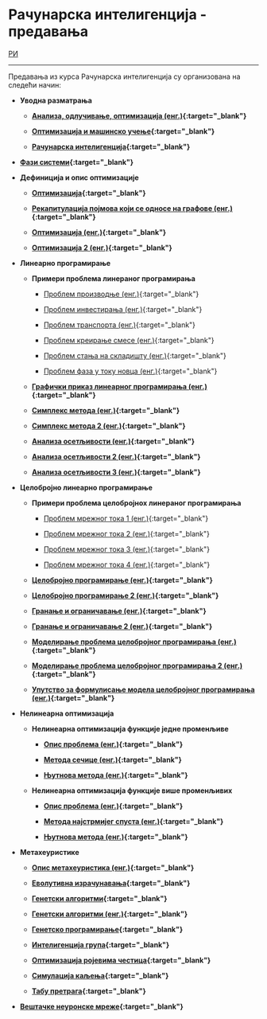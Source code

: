 # Рачунарска интелигенција - предавања

[РИ](../README.md)

---

Предавања из курса Рачунарска интелигенција су организована на следећи начин:

- **Уводна разматрања**

  - **[Анализа, одлучивање, оптимизација (енг.)](prezentacije/01-uvod/01_uvod_eng.pdf){:target="_blank"}**

  - **[Оптимизација и машинско учење](prezentacije/01-uvod/02-optimizacija-i-masinsko-ucenje.pdf){:target="_blank"}**

  - **[Рачунарска интелигенција](prezentacije/01-uvod/03-uvod-u-racunarsku-inteligenciju.pdf){:target="_blank"}**

- **[Фази системи](prezentacije/02-fazi-sistemi/01-fazi-sistemi.pdf){:target="_blank"}**

- **Дефиниција и опис оптимизације**

  - **[Оптимизација](prezentacije/03-optimizacija/01-optimizacija-uvod.pdf){:target="_blank"}**

  - **[Рекaпитулација појмова који се односе на графове (енг.)](prezentacije/03-optimizacija/02-grafovi-uvod-eng.pdf){:target="_blank"}**

  - **[Оптимизација (енг.)](prezentacije/03-optimizacija/03-optimizacija-uvod-1-eng.pdf){:target="_blank"}**

  - **[Оптимизација 2 (енг.)](prezentacije/03-optimizacija/04-optimizacija-uvod-2-eng.pdf){:target="_blank"}**

- **Линеарно програмирање**

  - **Примери проблема линераног програмирања**

    - [Проблем производње (енг.)](prezentacije/04-linearno-i-celobrojno-programiranje/04-01-linearno-programiranje/01-linearno-programiranje-proizvodnja-primer-eng.pdf){:target="_blank"}

    - [Проблем инвестирања (енг.)](prezentacije/04-linearno-i-celobrojno-programiranje/04-01-linearno-programiranje/02-linearno-programiranje-investirranje-primer-eng.pdf){:target="_blank"}

    - [Проблем транспорта (енг.)](prezentacije/04-linearno-i-celobrojno-programiranje/04-01-linearno-programiranje/03-linearno-programiranje-transport-primer-eng.pdf){:target="_blank"}

    - [Проблем креирање смесе (енг.)](prezentacije/04-linearno-i-celobrojno-programiranje/04-01-linearno-programiranje/04-linearno-programiranje-mesanje-primer-eng.pdf){:target="_blank"}
  
    - [Проблем стања на складишту (енг.)](prezentacije/04-linearno-i-celobrojno-programiranje/04-01-linearno-programiranje/05-linearno-programiranje-skladiste-primer-eng.pdf){:target="_blank"}
  
    - [Проблем фаза у току новца (енг.)](prezentacije/04-linearno-i-celobrojno-programiranje/04-01-linearno-programiranje/06-linearno-programiranje-faze-toka-novca-primer-eng.pdf){:target="_blank"}

  - **[Графички приказ линеарног програмирања (енг.)](prezentacije/04-linearno-i-celobrojno-programiranje/04-01-linearno-programiranje/07-linearno-programiranje-graficko-eng-gur.pdf){:target="_blank"}**

  - **[Симплекс метода (енг.)](prezentacije/04-linearno-i-celobrojno-programiranje/04-01-linearno-programiranje/08-simpleks-metoda-eng.pdf){:target="_blank"}**

  - **[Симплекс метода 2 (енг.)](prezentacije/04-linearno-i-celobrojno-programiranje/04-01-linearno-programiranje/08-simpleks-metoda-eng-gur.pdf){:target="_blank"}**

  - **[Анализа осетљивости (енг.)](prezentacije/04-linearno-i-celobrojno-programiranje/04-01-linearno-programiranje/09-analiza-osetljivosti-1-eng.pdf){:target="_blank"}**

  - **[Анализа осетљивости 2 (енг.)](prezentacije/04-linearno-i-celobrojno-programiranje/04-01-linearno-programiranje/10-analiza-osetljivosti-2-eng.pdf){:target="_blank"}**

  - **[Анализа осетљивости 3 (енг.)](prezentacije/04-linearno-i-celobrojno-programiranje/04-01-linearno-programiranje/10-analiza-osetljivosti-2-eng-gur.pdf){:target="_blank"}**

- **Целобројно линеарно програмирање**

  - **Примери проблема целобројнох линераног програмирања**

    - [Проблем мрежног тока 1 (енг.)](prezentacije/04-linearno-i-celobrojno-programiranje/04-02-celobrojno-programiranje/04-mezni-tok-primer-1-eng.pdf){:target="_blank"}

    - [Проблем мрежног тока 2 (енг.)](prezentacije/04-linearno-i-celobrojno-programiranje/04-02-celobrojno-programiranje/05-mrezni-tok-primer-2-eng.pdf){:target="_blank"}

    - [Проблем мрежног тока 3 (енг.)](prezentacije/04-linearno-i-celobrojno-programiranje/04-02-celobrojno-programiranje/06-merzni-tok-primer-3-eng.pdf){:target="_blank"}

    - [Проблем мрежног тока 4 (енг.)](prezentacije/04-linearno-i-celobrojno-programiranje/04-02-celobrojno-programiranje/07-merzni-tok-primer-4-eng.pdf){:target="_blank"}

  - **[Целобројно програмирање (енг.)](prezentacije/04-linearno-i-celobrojno-programiranje/04-02-celobrojno-programiranje/01-celobrojno-programiranje-eng.pdf){:target="_blank"}**

  - **[Целобројно програмирање 2 (енг.)](prezentacije/04-linearno-i-celobrojno-programiranje/04-02-celobrojno-programiranje/01-celobrojno-programiranje-eng-mit.pdf){:target="_blank"}**

  - **[Гранање и ограничавање (енг.)](prezentacije/04-linearno-i-celobrojno-programiranje/04-02-celobrojno-programiranje/02-grananje-i-ogranicavanje-eng.pdf){:target="_blank"}**

  - **[Гранање и ограничавање 2 (енг.)](prezentacije/04-linearno-i-celobrojno-programiranje/04-02-celobrojno-programiranje/02-grananje-i-ogranicavanje-i-lr-eng-mit.pdf){:target="_blank"}**

  - **[Моделирање проблема целобројног програмирања (енг.)](prezentacije/04-linearno-i-celobrojno-programiranje/04-02-celobrojno-programiranje/08-razni-problemi-celobrojnog-programiranja-eng.pdf){:target="_blank"}**

  - **[Моделирање проблема целобројног програмирања 2 (енг.)](prezentacije/04-linearno-i-celobrojno-programiranje/04-02-celobrojno-programiranje/08-razni-problemi-celobrojnog-programiranja-eng-mit.pdf){:target="_blank"}**

  - **[Упутство за формулисање модела целобројног програмирања (енг.)](prezentacije/04-linearno-i-celobrojno-programiranje/04-02-celobrojno-programiranje/09-uputstvo-za-formulisanje-ilp-modela-eng.pdf){:target="_blank"}**

- **Нелинеарна оптимизација**

  - **Нелинеарна оптимизација функције једне променљиве**
  
    - **[Опис проблема (енг.)](prezentacije/05-nelinearna-optimizacija/05-01-univarijabilna-nelinearna-optimizacija/01-nelinearna-optimizacija-uvod-eng.pdf){:target="_blank"}**

    - **[Метода сечице (енг.)](prezentacije/05-nelinearna-optimizacija/05-01-univarijabilna-nelinearna-optimizacija/02-nelinearna-optimizacija-secica-eng%20.pdf){:target="_blank"}**

    - **[Њутнова метода (енг.)](prezentacije/05-nelinearna-optimizacija/05-01-univarijabilna-nelinearna-optimizacija/03-nelinearna-optimizacija-njutn-eng.pdf){:target="_blank"}**

  - **Нелинеарна оптимизација функције више променљивих**
  
    - **[Опис проблема (енг.)](prezentacije/05-nelinearna-optimizacija/05-02-multivarijabilna-nelinearna-optimizacija/01-nelinearna-optimizacija-uvod-eng.pdf){:target="_blank"}**

    - **[Метода најстрмијег спуста (енг.)](prezentacije/05-nelinearna-optimizacija/05-02-multivarijabilna-nelinearna-optimizacija/02-nelinearna-optimizacija-najstrmiji-spust-eng%20.pdf){:target="_blank"}**

    - **[Њутнова метода (енг.)](prezentacije/05-nelinearna-optimizacija/05-02-multivarijabilna-nelinearna-optimizacija/03-nelinearna-optimizacija-njutn-eng.pdf){:target="_blank"}**

- **Метахеуристике**

  - **[Опис метахеуристика (енг.)](prezentacije/06-metaheuristike/01-metaheuristike-eng.pdf){:target="_blank"}**

  - **[Еволутивна израчунавања](prezentacije/06-metaheuristike/02-evolutivna-izracunavanja.pdf){:target="_blank"}**

  - **[Генетски алгоритми](prezentacije/06-metaheuristike/03-genetski-algoritmi.pdf){:target="_blank"}**

  - **[Генетски алгоритми (енг.)](prezentacije/06-metaheuristike/03-genettski-algoritmi-eng.pdf){:target="_blank"}**

  - **[Генетско програмирање](prezentacije/06-metaheuristike/04-genetsko-programiranje.pdf){:target="_blank"}**

  - **[Интелигенција група](prezentacije/06-metaheuristike/05-inteligencija-grupa.pdf){:target="_blank"}**

  - **[Оптимизација ројевима честица](prezentacije/06-metaheuristike/06-optimizacija-rojevima-cestica.pdf){:target="_blank"}**

  - **[Симулација каљења](prezentacije/06-metaheuristike/07-simulacija-kaljenja-eng.pdf){:target="_blank"}**

  - **[Табу претрага](prezentacije/06-metaheuristike/08-tabu-pretraga-eng.pdf){:target="_blank"}**

- **[Вештачке неуронске мреже](prezentacije/07-vestacke-neuronske-mreze/01-vestacke-neuronske-mreze.pdf){:target="_blank"}**

